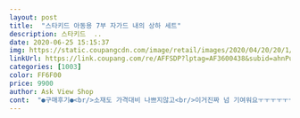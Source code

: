 ```yaml
---
layout: post 
title:  "스타키드 아동용 7부 자가드 내의 상하 세트" 
description: 스타키드  ..
date: 2020-06-25 15:15:37 
img: https://static.coupangcdn.com/image/retail/images/2020/04/20/20/1/310c2b14-c442-47c8-9f80-2a74c828dbc6.jpg 
linkUrl: https://link.coupang.com/re/AFFSDP?lptag=AF3600438&subid=ahnPublicAsk&pageKey=1500157884&itemId=2576063889&vendorItemId=70568348334&traceid=V0-113-d3f563cb7735dcba 
categories: [1003] 
color: FF6F00 
price: 9900 
author: Ask View Shop 
cont:  "●구매후기●<br/>소재도 가격대비 나쁘지않고<br/>이거진짜 넘 기여워요ㅜㅜㅜㅜㅜㅜ<br/>저는 재구매도하려구요<br/>정말 얇아서 에어컨바람은 막되 시원할거같네유!!<br/>좋아요<br/>진짜 강추강추강추요<br/>품질도좋고만족<br/>" 
---
```


